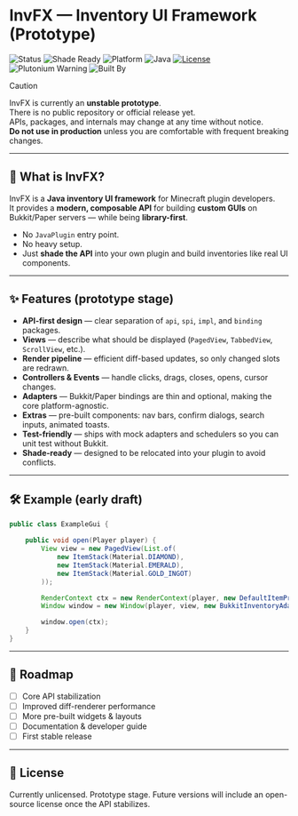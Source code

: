 # InvFX — Inventory UI Framework (Prototype)

![Status](https://img.shields.io/badge/status-prototype-red?style=for-the-badge)
![Shade Ready](https://img.shields.io/badge/shade-ready-blueviolet?style=for-the-badge)
![Platform](https://img.shields.io/badge/platform-paper-green?style=for-the-badge)
![Java](https://img.shields.io/badge/java-21+-orange?style=for-the-badge)
[![License](https://img.shields.io/badge/license-mit-blue?style=for-the-badge)](https://opensource.org/license/mit)
![Plutonium Warning](https://img.shields.io/badge/warning,_this_contains-plutonium-orange?style=for-the-badge)
![Built By](https://img.shields.io/badge/built_by-NextForge-purple?style=for-the-badge)

> [!CAUTION]
> InvFX is currently an **unstable prototype**.  
> There is no public repository or official release yet.  
> APIs, packages, and internals may change at any time without notice.  
> **Do not use in production** unless you are comfortable with frequent breaking changes.

---

## 🚀 What is InvFX?

InvFX is a **Java inventory UI framework** for Minecraft plugin developers.  
It provides a **modern, composable API** for building **custom GUIs** on Bukkit/Paper servers — while being **library-first**.  

- No `JavaPlugin` entry point.  
- No heavy setup.  
- Just **shade the API** into your own plugin and build inventories like real UI components.

---

## ✨ Features (prototype stage)

- **API-first design** — clear separation of `api`, `spi`, `impl`, and `binding` packages.  
- **Views** — describe what should be displayed (`PagedView`, `TabbedView`, `ScrollView`, etc.).  
- **Render pipeline** — efficient diff-based updates, so only changed slots are redrawn.  
- **Controllers & Events** — handle clicks, drags, closes, opens, cursor changes.  
- **Adapters** — Bukkit/Paper bindings are thin and optional, making the core platform-agnostic.  
- **Extras** — pre-built components: nav bars, confirm dialogs, search inputs, animated toasts.  
- **Test-friendly** — ships with mock adapters and schedulers so you can unit test without Bukkit.  
- **Shade-ready** — designed to be relocated into your plugin to avoid conflicts.

---

## 🛠 Example (early draft)

```java
public class ExampleGui {

    public void open(Player player) {
        View view = new PagedView(List.of(
            new ItemStack(Material.DIAMOND),
            new ItemStack(Material.EMERALD),
            new ItemStack(Material.GOLD_INGOT)
        ));

        RenderContext ctx = new RenderContext(player, new DefaultItemProvider());
        Window window = new Window(player, view, new BukkitInventoryAdapter());

        window.open(ctx);
    }
}
```

---

## 🧭 Roadmap
- [ ] Core API stabilization
- [ ] Improved diff-renderer performance
- [ ] More pre-built widgets & layouts
- [ ] Documentation & developer guide
- [ ] First stable release 

--- 

## 📜 License

Currently unlicensed. Prototype stage.
Future versions will include an open-source license once the API stabilizes.

